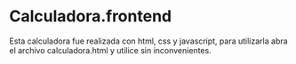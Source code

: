 # Calculadora.frontend
Esta calculadora fue realizada con html, css y javascript, para utilizarla abra el archivo calculadora.html y utilice sin inconvenientes.
